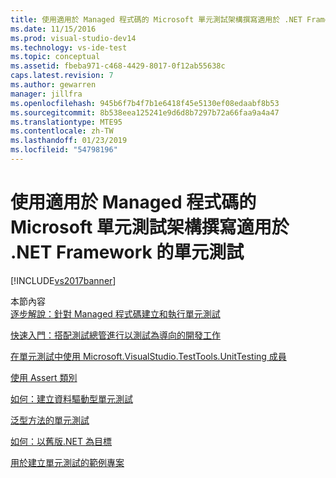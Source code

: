 ```yaml
---
title: 使用適用於 Managed 程式碼的 Microsoft 單元測試架構撰寫適用於 .NET Framework 的單元測試 | Microsoft Docs
ms.date: 11/15/2016
ms.prod: visual-studio-dev14
ms.technology: vs-ide-test
ms.topic: conceptual
ms.assetid: fbeba971-c468-4429-8017-0f12ab55638c
caps.latest.revision: 7
ms.author: gewarren
manager: jillfra
ms.openlocfilehash: 945b6f7b4f7b1e6418f45e5130ef08edaabf8b53
ms.sourcegitcommit: 8b538eea125241e9d6d8b7297b72a66faa9a4a47
ms.translationtype: MTE95
ms.contentlocale: zh-TW
ms.lasthandoff: 01/23/2019
ms.locfileid: "54798196"
---
```

# <a name="writing-unit-tests-for-the-net-framework-with-the-microsoft-unit-test-framework-for-managed-code"></a>使用適用於 Managed 程式碼的 Microsoft 單元測試架構撰寫適用於 .NET Framework 的單元測試
[!INCLUDE[vs2017banner](../includes/vs2017banner.md)]

本節內容  
 [逐步解說：針對 Managed 程式碼建立和執行單元測試](../test/walkthrough-creating-and-running-unit-tests-for-managed-code.md)  
  
 [快速入門：搭配測試總管進行以測試為導向的開發工作](../test/quick-start-test-driven-development-with-test-explorer.md)  
  
 [在單元測試中使用 Microsoft.VisualStudio.TestTools.UnitTesting 成員](../test/using-microsoft-visualstudio-testtools-unittesting-members-in-unit-tests.md)  
  
 [使用 Assert 類別](../test/using-the-assert-classes.md)  
  
 [如何：建立資料驅動型單元測試](../test/how-to-create-a-data-driven-unit-test.md)  
  
 [泛型方法的單元測試](../test/unit-tests-for-generic-methods.md)  
  
 [如何：以舊版.NET 為目標](../test/how-to-configure-unit-tests-to-target-an-earlier-version-of-the-dotnet-framework.md)  
  
 [用於建立單元測試的範例專案](../test/sample-project-for-creating-unit-tests.md)
